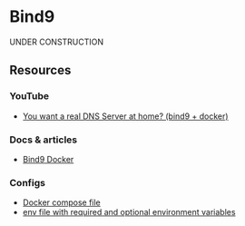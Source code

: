 # Bind9

UNDER CONSTRUCTION

## Resources

### YouTube

- [You want a real DNS Server at home? (bind9 + docker)](https://youtu.be/syzwLwE3Xq4)

### Docs & articles

- [Bind9 Docker](https://hub.docker.com/r/ubuntu/bind9)

### Configs

- [Docker compose file](./docker-compose.yml)
- [env file with required and optional environment variables](./service.env)